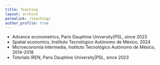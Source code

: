 ```yaml
---
title: Teaching
layout: archive
permalink: /teaching/
author_profile: true
---
```


* Advance econometrics, Paris Dauphine University|PSL, since 2023
* Spatial economics, Instituto Tecnológico Autónomo de México, 2024
* Microeconomía intermedia, Instituto Tecnológico Autónomo de México, 2014-2018
* Totorials IREN, Paris Dauphine University|PSL, since 2023 
